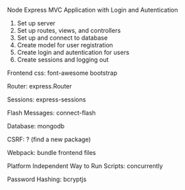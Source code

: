 Node Express MVC Application with Login and Autentication

1. Set up server
2. Set up routes, views, and controllers
3. Set up and connect to database
4. Create model for user registration
5. Create login and autentication for users
6. Create sessions and logging out

Frontend css: 
font-awesome
bootstrap

Router:
express.Router

Sessions:
express-sessions

Flash Messages: 
connect-flash

Database:
mongodb

CSRF: 
? (find a new package)

Webpack:
bundle frontend files

Platform Independent Way to Run Scripts:
concurrently

Password Hashing: 
bcryptjs